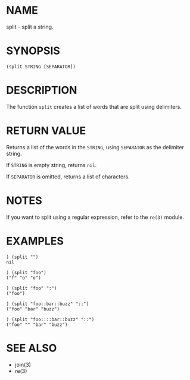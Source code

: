 # NAME
split - split a string.

# SYNOPSIS

    (split STRING [SEPARATOR])

# DESCRIPTION
The function `split` creates a list of words that are split using delimiters.

# RETURN VALUE
Returns a list of the words in the `STRING`, using `SEPARATOR` as the delimiter string.

If `STRING` is empty string, returns `nil`.

If `SEPARATOR` is omitted, returns a list of characters.

# NOTES
If you want to split using a regular expression, refer to the `re(3)` module.

# EXAMPLES

    ) (split "")
    nil

    ) (split "foo")
    ("f" "o" "o")

    ) (split "foo" ":")
    ("foo")

    ) (split "foo::bar::buzz" "::")
    ("foo" "bar" "buzz")

    ) (split "foo::::bar::buzz" "::")
    ("foo" "" "bar" "buzz")

# SEE ALSO
- join(3)
- re(3)
